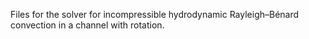 Files for the solver for incompressible hydrodynamic Rayleigh–Bénard 
convection in a channel with rotation. 
